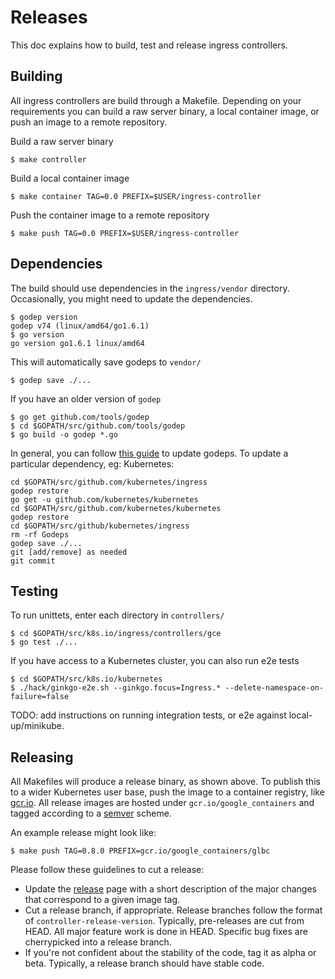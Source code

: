 # Releases

This doc explains how to build, test and release ingress controllers.

## Building

All ingress controllers are build through a Makefile. Depending on your
requirements you can build a raw server binary, a local container image,
or push an image to a remote repository.

Build a raw server binary
```console
$ make controller
```

Build a local container image
```console
$ make container TAG=0.0 PREFIX=$USER/ingress-controller
```

Push the container image to a remote repository
```console
$ make push TAG=0.0 PREFIX=$USER/ingress-controller
```

## Dependencies

The build should use dependencies in the `ingress/vendor` directory.
Occasionally, you might need to update the dependencies.

```console
$ godep version
godep v74 (linux/amd64/go1.6.1)
$ go version
go version go1.6.1 linux/amd64
```

This will automatically save godeps to `vendor/`
```console
$ godep save ./...
```

If you have an older version of `godep`
```console
$ go get github.com/tools/godep
$ cd $GOPATH/src/github.com/tools/godep
$ go build -o godep *.go
```

In general, you can follow [this guide](https://github.com/kubernetes/kubernetes/blob/release-1.5/docs/devel/godep.md#using-godep-to-manage-dependencies)
to update godeps. To update a particular dependency, eg: Kubernetes:
```console
cd $GOPATH/src/github.com/kubernetes/ingress
godep restore
go get -u github.com/kubernetes/kubernetes
cd $GOPATH/src/github.com/kubernetes/kubernetes
godep restore
cd $GOPATH/src/github/kubernetes/ingress
rm -rf Godeps
godep save ./...
git [add/remove] as needed
git commit
```

## Testing

To run unittets, enter each directory in `controllers/`
```console
$ cd $GOPATH/src/k8s.io/ingress/controllers/gce
$ go test ./...
```

If you have access to a Kubernetes cluster, you can also run e2e tests
```console
$ cd $GOPATH/src/k8s.io/kubernetes
$ ./hack/ginkgo-e2e.sh --ginkgo.focus=Ingress.* --delete-namespace-on-failure=false
```

TODO: add instructions on running integration tests, or e2e against
local-up/minikube.

## Releasing

All Makefiles will produce a release binary, as shown above. To publish this
to a wider Kubernetes user base, push the image to a container registry, like
[gcr.io](https://cloud.google.com/container-registry/). All release images are hosted under `gcr.io/google_containers` and
tagged according to a [semver](http://semver.org/) scheme.

An example release might look like:
```
$ make push TAG=0.8.0 PREFIX=gcr.io/google_containers/glbc
```

Please follow these guidelines to cut a release:

* Update the [release](https://help.github.com/articles/creating-releases/)
page with a short description of the major changes that correspond to a given
image tag.
* Cut a release branch, if appropriate. Release branches follow the format of
`controller-release-version`. Typically, pre-releases are cut from HEAD.
All major feature work is done in HEAD. Specific bug fixes are
cherrypicked into a release branch.
* If you're not confident about the stability of the code, tag it as
alpha or beta. Typically, a release branch should have stable code.


